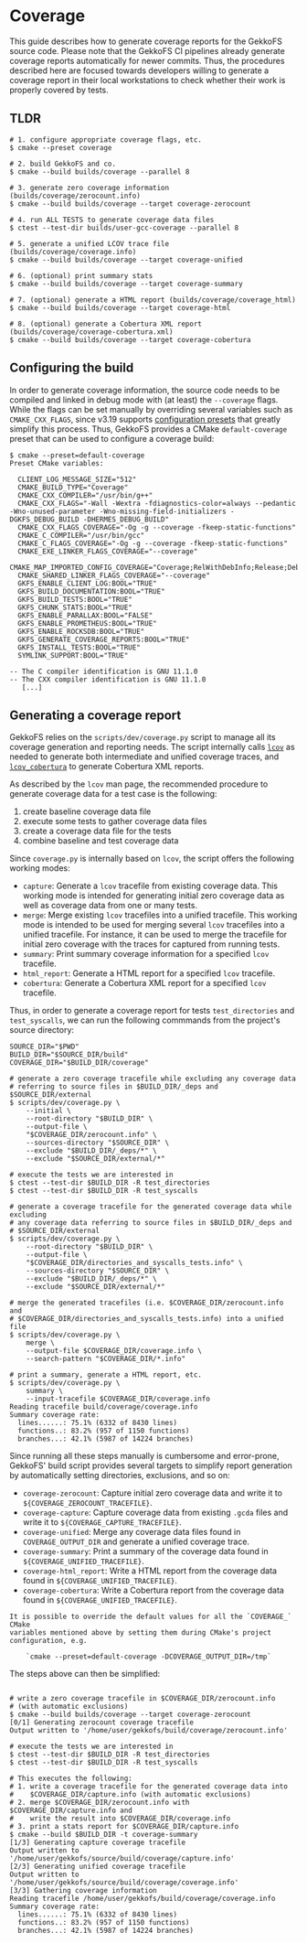 # Coverage

This guide describes how to generate coverage reports for the GekkoFS 
source code. Please note that the GekkoFS CI pipelines already generate 
coverage reports automatically for newer commits. Thus, the procedures 
described here are focused towards developers willing to generate a coverage 
report in their local workstations to check whether their work is properly 
covered by tests.

## TLDR

```shell
# 1. configure appropriate coverage flags, etc.
$ cmake --preset coverage

# 2. build GekkoFS and co.
$ cmake --build builds/coverage --parallel 8

# 3. generate zero coverage information (builds/coverage/zerocount.info)
$ cmake --build builds/coverage --target coverage-zerocount

# 4. run ALL TESTS to generate coverage data files
$ ctest --test-dir builds/user-gcc-coverage --parallel 8

# 5. generate a unified LCOV trace file (builds/coverage/coverage.info)
$ cmake --build builds/coverage --target coverage-unified

# 6. (optional) print summary stats
$ cmake --build builds/coverage --target coverage-summary

# 7. (optional) generate a HTML report (builds/coverage/coverage_html)
$ cmake --build builds/coverage --target coverage-html

# 8. (optional) generate a Cobertura XML report (builds/coverage/coverage-cobertura.xml)
$ cmake --build builds/coverage --target coverage-cobertura
```

## Configuring the build

In order to generate coverage information, the source code needs to be 
compiled and linked in debug mode with (at least) the `--coverage` flags. 
While the flags can be set manually by overriding several 
variables such as `CMAKE_CXX_FLAGS`, since v3.19 supports 
[configuration presets](https://cmake.org/cmake/help/latest/manual/cmake-presets.7.html)
that greatly simplify this process. Thus, GekkoFS provides a CMake 
`default-coverage` preset that can be used to configure a coverage build:

```shell
$ cmake --preset=default-coverage
Preset CMake variables:

  CLIENT_LOG_MESSAGE_SIZE="512"
  CMAKE_BUILD_TYPE="Coverage"
  CMAKE_CXX_COMPILER="/usr/bin/g++"
  CMAKE_CXX_FLAGS="-Wall -Wextra -fdiagnostics-color=always --pedantic -Wno-unused-parameter -Wno-missing-field-initializers -DGKFS_DEBUG_BUILD -DHERMES_DEBUG_BUILD"
  CMAKE_CXX_FLAGS_COVERAGE="-Og -g --coverage -fkeep-static-functions"
  CMAKE_C_COMPILER="/usr/bin/gcc"
  CMAKE_C_FLAGS_COVERAGE="-Og -g --coverage -fkeep-static-functions"
  CMAKE_EXE_LINKER_FLAGS_COVERAGE="--coverage"
  CMAKE_MAP_IMPORTED_CONFIG_COVERAGE="Coverage;RelWithDebInfo;Release;Debug;"
  CMAKE_SHARED_LINKER_FLAGS_COVERAGE="--coverage"
  GKFS_ENABLE_CLIENT_LOG:BOOL="TRUE"
  GKFS_BUILD_DOCUMENTATION:BOOL="TRUE"
  GKFS_BUILD_TESTS:BOOL="TRUE"
  GKFS_CHUNK_STATS:BOOL="TRUE"
  GKFS_ENABLE_PARALLAX:BOOL="FALSE"
  GKFS_ENABLE_PROMETHEUS:BOOL="TRUE"
  GKFS_ENABLE_ROCKSDB:BOOL="TRUE"
  GKFS_GENERATE_COVERAGE_REPORTS:BOOL="TRUE"
  GKFS_INSTALL_TESTS:BOOL="TRUE"
  SYMLINK_SUPPORT:BOOL="TRUE"

-- The C compiler identification is GNU 11.1.0
-- The CXX compiler identification is GNU 11.1.0
   [...]
```

## Generating a coverage report

GekkoFS relies on the `scripts/dev/coverage.py` script to manage all its 
coverage generation and reporting needs. The script internally calls
[`lcov`](https://github.com/linux-test-project/lcov) as needed to generate 
both intermediate and unified coverage traces, and 
[`lcov_cobertura`](https://pypi.org/project/lcov-cobertura/) to generate 
Cobertura XML reports.

As described by the `lcov` man page, the recommended procedure to generate 
coverage data for a test case is the following:

1. create baseline coverage data file
2. execute some tests to gather coverage data files
3. create a coverage data file for the tests
4. combine baseline and test coverage data

Since `coverage.py` is internally based on `lcov`, the script offers the 
following working modes:

- `capture`: Generate a `lcov` tracefile from existing coverage data. This 
  working mode is intended for generating initial zero coverage data as well 
  as coverage data from one or many tests.
- `merge`: Merge existing `lcov` tracefiles into a unified tracefile. This 
  working mode is intended to be used for merging several `lcov` tracefiles 
  into a unified tracefile. For instance, it can be used to merge the 
  tracefile for initial zero coverage with the traces for captured from 
  running tests.
- `summary`: Print summary coverage information for a specified `lcov` tracefile.
- `html_report`: Generate a HTML report for a specified `lcov` tracefile.
- `cobertura`: Generate a Cobertura XML report for a specified `lcov` tracefile.

Thus, in order to generate a coverage report for tests `test_directories` and 
`test_syscalls`, we can run the following commmands from the project's 
source directory:

```shell
SOURCE_DIR="$PWD"
BUILD_DIR="$SOURCE_DIR/build"
COVERAGE_DIR="$BUILD_DIR/coverage"

# generate a zero coverage tracefile while excluding any coverage data 
# referring to source files in $BUILD_DIR/_deps and $SOURCE_DIR/external
$ scripts/dev/coverage.py \
    --initial \
    --root-directory "$BUILD_DIR" \
    --output-file \
    "$COVERAGE_DIR/zerocount.info" \
    --sources-directory "$SOURCE_DIR" \
    --exclude "$BUILD_DIR/_deps/*" \
    --exclude "$SOURCE_DIR/external/*"
    
# execute the tests we are interested in
$ ctest --test-dir $BUILD_DIR -R test_directories
$ ctest --test-dir $BUILD_DIR -R test_syscalls

# generate a coverage tracefile for the generated coverage data while excluding 
# any coverage data referring to source files in $BUILD_DIR/_deps and 
# $SOURCE_DIR/external
$ scripts/dev/coverage.py \
    --root-directory "$BUILD_DIR" \
    --output-file \
    "$COVERAGE_DIR/directories_and_syscalls_tests.info" \
    --sources-directory "$SOURCE_DIR" \
    --exclude "$BUILD_DIR/_deps/*" \
    --exclude "$SOURCE_DIR/external/*"
    
# merge the generated tracefiles (i.e. $COVERAGE_DIR/zerocount.info and 
# $COVERAGE_DIR/directories_and_syscalls_tests.info) into a unified file
$ scripts/dev/coverage.py \
    merge \
    --output-file $COVERAGE_DIR/coverage.info \
    --search-pattern "$COVERAGE_DIR/*.info"
    
# print a summary, generate a HTML report, etc.
$ scripts/dev/coverage.py \
    summary \
    --input-tracefile $COVERAGE_DIR/coverage.info
Reading tracefile build/coverage/coverage.info
Summary coverage rate:
  lines......: 75.1% (6332 of 8430 lines)
  functions..: 83.2% (957 of 1150 functions)
  branches...: 42.1% (5987 of 14224 branches)
```

Since running all these steps manually is cumbersome and error-prone, GekkoFS' 
build script provides several targets to simplify report generation by 
automatically setting directories, exclusions, and so on:

- `coverage-zerocount`: Capture initial zero coverage data and write it to
  `${COVERAGE_ZEROCOUNT_TRACEFILE}`.
- `coverage-capture`: Capture coverage data from existing `.gcda` files and
  write it to `${COVERAGE_CAPTURE_TRACEFILE}`.
- `coverage-unified`: Merge any coverage data files found in
  `COVERAGE_OUTPUT_DIR` and generate a unified coverage trace.
- `coverage-summary`: Print a summary of the coverage data found in
  `${COVERAGE_UNIFIED_TRACEFILE}`.
- `coverage-html_report`: Write a HTML report from the coverage data
  found in `${COVERAGE_UNIFIED_TRACEFILE}`.
- `coverage-cobertura`: Write a Cobertura report from the coverage data
  found in `${COVERAGE_UNIFIED_TRACEFILE}`.

```{important}
It is possible to override the default values for all the `COVERAGE_` CMake 
variables mentioned above by setting them during CMake's project 
configuration, e.g. 

    `cmake --preset=default-coverage -DCOVERAGE_OUTPUT_DIR=/tmp`
```

The steps above can then be simplified:

```shell

# write a zero coverage tracefile in $COVERAGE_DIR/zerocount.info
# (with automatic exclusions)
$ cmake --build builds/coverage --target coverage-zerocount
[0/1] Generating zerocount coverage tracefile
Output written to '/home/user/gekkofs/build/coverage/zerocount.info'

# execute the tests we are interested in
$ ctest --test-dir $BUILD_DIR -R test_directories
$ ctest --test-dir $BUILD_DIR -R test_syscalls
 
# This executes the following:
# 1. write a coverage tracefile for the generated coverage data into
#    $COVERAGE_DIR/capture.info (with automatic exclusions)
# 2. merge $COVERAGE_DIR/zerocount.info with $COVERAGE_DIR/capture.info and 
#    write the result into $COVERAGE_DIR/coverage.info
# 3. print a stats report for $COVERAGE_DIR/capture.info
$ cmake --build $BUILD_DIR -t coverage-summary
[1/3] Generating capture coverage tracefile
Output written to '/home/user/gekkofs/source/build/coverage/capture.info'
[2/3] Generating unified coverage tracefile
Output written to '/home/user/gekkofs/source/build/coverage/coverage.info'
[3/3] Gathering coverage information
Reading tracefile /home/user/gekkofs/build/coverage/coverage.info
Summary coverage rate:
  lines......: 75.1% (6332 of 8430 lines)
  functions..: 83.2% (957 of 1150 functions)
  branches...: 42.1% (5987 of 14224 branches)
```
